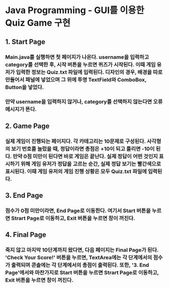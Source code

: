 # Java Programming - GUI를 이용한 Quiz Game 구현

## 1. Start Page
### Main.java를 실행하면 첫 페이지가 나온다. username을 입력하고 category를 선택한 후, 시작 버튼을 누르면 퀴즈가 시작된다. 이때 게임 유저가 입력한 정보는 Quiz.txt 파일에 입력된다. 디자인의 경우, 배경을 따로 만들어서 패널에 넣었으며 그 위에 투명 TextField와 ComboBox, Button을 넣었다. 


### 만약 username을 입력하지 않거나, category를 선택하지 않는다면 오류 메시지가 뜬다.


## 2. Game Page
### 실제 게임이 진행되는 페이지다. 각 카테고리는 10문제로 구성된다. 사각형의 보기 번호를 눌렀을 때, 정답이라면 총점은 +10이 되고 틀리면 -10이 된다. 만약 0점 미만이 된다면 바로 게임은 끝난다. 실제 정답이 어떤 것인지 표시하기 위해 게임 유저가 정답을 고르는 순간, 실제 정답 보기는 빨간색으로 표시된다. 이때 게임 유저의 게임 진행 상황은 모두 Quiz.txt 파일에 입력된다.

## 3. End Page
### 점수가 0점 미만이라면, End Page로 이동한다. 여기서 Start 버튼을 누르면 Strart Page로 이동하고, Exit 버튼을 누르면 창이 꺼진다.


## 4. Final Page
### 죽지 않고 마지막 10단계까지 왔다면, 다음 페이지는 Final Page가 된다. 'Check Your Score!' 버튼을 누르면, TextArea에는 각 단계에서의 점수가 출력되며 콘솔에는 각 단계에서의 총점이 출력된다. 또한, '3. End Page'에서와 마찬가지로 Start 버튼을 누르면 Strart Page로 이동하고, Exit 버튼을 누르면 창이 꺼진다.





